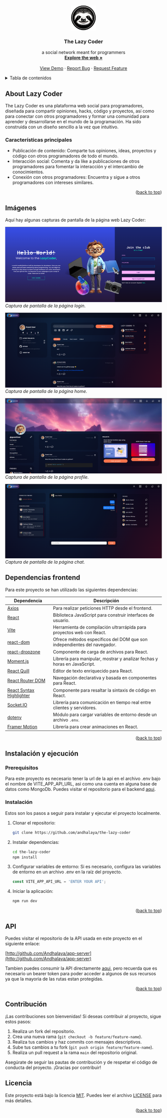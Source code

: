 
<a name="readme-top"></a>
<!-- PROJECT LOGO -->
<br />
<div align="center">
  <a href="https://github.com/othneildrew/Best-README-Template">
    <img src="public/icon.png" alt="Logo" width="80" height="80">
  </a>

  <h3 align="center">The Lazy Coder</h3>

  <p align="center">
    a social network meant for programmers
    <br />
    <a href="https://the-lazy-coder.netlify.app"><strong>Explore the web »</strong></a>
    <br />
    <br />
    <a href="https://github.com/andhalaya">View Demo</a>
    ·
    <a href="https://github.com/andhalaya">Report Bug</a>
    ·
    <a href="https://github.com/andhalaya">Request Feature</a>
  </p>
</div>



<!-- TABLE OF CONTENTS -->
<details>
  <summary>Tabla de contenidos</summary>
  <ol>
    <li>
      <a href="#about-the-project">About Lazy Coder</a>
      <ul>
        <li><a href="#caracteristicas">Caracteristicas principales</a></li>
      </ul>
    </li>
    <li>
      <a href="#imagenes">Imagenes</a>
    </li>
    <li><a href="#dependencias">Dependencias frontend</a></li>
    <li>
        <a href="#instalacionyejecucion">Instalación y ejecución</a>
        <ul>
        <li><a href="#prerequisitos">Prerequisitos</a></li>
        <li><a href="#instalación">Instalación</a></li>
        </ul>
    </li>
    <li><a href="#api">Api</a></li>
    <li><a href="#contribucion">Contribuciones</a></li>
    <li><a href="#licencia">Licencia</a></li>
  </ol>
</details>



<!-- ABOUT THE PROJECT -->
## About Lazy Coder

The Lazy Coder es una plataforma web social para programadores, diseñada para compartir opiniones, hacks, código y proyectos, así como para conectar con otros programadores y formar una comunidad para aprender y desarrollarse en el mundo de la programación.
Ha sido construida con un diseño sencillo a la vez que intuitivo.

### Características principales
* Publicación de contenido: Comparte tus opiniones, ideas, proyectos y código con otros programadores de todo el mundo.
* Interacción social: Comenta y da like a publicaciones de otros programadores para fomentar la interacción y el intercambio de conocimientos.
* Conexión con otros programadores: Encuentra y sigue a otros programadores con intereses similares.

<p align="right">(<a href="#readme-top">back to top</a>)</p>

## Imágenes 

Aquí hay algunas capturas de pantalla de la página web Lazy Coder:

![Captura de pantalla 1](/public/login-page.png)
_Captura de pantalla de la página login._

![Captura de pantalla 2](/public/home-page.png)
_Captura de pantalla de la página home._

![Captura de pantalla 3](/public/profile-page.png)
_Captura de pantalla de la página profile._

![Captura de pantalla 3](/public/chat.png)
_Captura de pantalla de la página chat._

## Dependencias frontend

Para este proyecto se han utilizado las siguientes dependencias:



| Dependencia               | Descripción                                                                                   |
|---------------------------|-----------------------------------------------------------------------------------------------|
| [Axios](https://github.com/axios/axios)                    | Para realizar peticiones HTTP desde el frontend.                                                |
| [React](https://reactjs.org/)                              | Biblioteca JavaScript para construir interfaces de usuario.                                      |
| [Vite](https://vitejs.dev/)                                | Herramienta de compilación ultrarrápida para proyectos web con React.                            |
| [react-dom](https://reactjs.org/docs/react-dom.html)       | Ofrece métodos específicos del DOM que son independientes del navegador.                         |
| [react-dropzone](https://github.com/react-dropzone/react-dropzone) | Componente de carga de archivos para React.                                                   |
| [Moment.js](https://momentjs.com/)                        | Librería para manipular, mostrar y analizar fechas y horas en JavaScript.                         |
| [React Quill](https://github.com/zenoamaro/react-quill)    | Editor de texto enriquecido para React.                                                        |
| [React Router DOM](https://reactrouter.com/web/guides/quick-start) | Navegación declarativa y basada en componentes para React.                                      |
| [React Syntax Highlighter](https://github.com/react-syntax-highlighter/react-syntax-highlighter) | Componente para resaltar la sintaxis de código en React.                                   |
| [Socket.IO](https://socket.io/)                            | Librería para comunicación en tiempo real entre clientes y servidores.                            |
| [dotenv](https://github.com/motdotla/dotenv)              | Módulo para cargar variables de entorno desde un archivo `.env`.                                   |
| [Framer Motion](https://www.framer.com/motion/)            | Librería para crear animaciones en React.                                                        |


<p align="right">(<a href="#readme-top">back to top</a>)</p>



<!-- GETTING STARTED -->
## Instalación y ejecución

### Prerequisitos
Para este proyecto es necesario tener la url de la api en el archivo .env bajo el nombre de VITE_APP_API_URL, asi como una cuenta en alguna base de datos como MongoDb. Puedes visitar el repositorio para el backend [aqui](https://github.com/Andhalaya/app-server). 

### Instalación

Estos son los pasos a seguir para instalar y ejecutar el proyecto localmente. 

1. Clonar el repositorio:
    ```bash
   git clone https://github.com/andhalaya/the-lazy-coder
2. Instalar dependencias:
   ```sh
   cd the-lazy-coder
   npm install
   ```
3. Configurar variables de entorno: Si es necesario, configura las variables de entorno en un archivo .env en la raíz del proyecto.
    ```js
    const VITE_APP_API_URL = 'ENTER YOUR API';
    ```
   
4. Iniciar la aplicación:
   ```sh
   npm run dev
   ```

<p align="right">(<a href="#readme-top">back to top</a>)</p>

<!-- api -->
## API

Puedes visitar el repositorio de la API usada en este proyecto en el siguiente enlace:

[http://github.com/Andhalaya/app-server](http://github.com/Andhalaya/app-server)

Tambien puedes consumir la API directamente [aqui](https://app-server-production-1cf6.up.railway.app), pero recuerda que es necesario un bearer token para poder acceder a algunos de sus recursos ya que la mayoria de las rutas estan protegidas. 

<p align="right">(<a href="#readme-top">back to top</a>)</p>


<!-- CONTRIBUTING -->
## Contribución

¡Las contribuciones son bienvenidas! Si deseas contribuir al proyecto, sigue estos pasos:

1. Realiza un fork del repositorio.
2. Crea una nueva rama (`git checkout -b feature/feature-name`).
3. Realiza tus cambios y haz commits con mensajes descriptivos.
4. Sube tus cambios a tu fork (`git push origin feature/feature-name`).
5. Realiza un pull request a la rama `main` del repositorio original.

Asegúrate de seguir las pautas de contribución y de respetar el código de conducta del proyecto. ¡Gracias por contribuir!

## Licencia

Este proyecto está bajo la licencia [MIT](https://opensource.org/licenses/MIT). Puedes leer el archivo [LICENSE](LICENSE) para más detalles.

<p align="right">(<a href="#readme-top">back to top</a>)</p>
